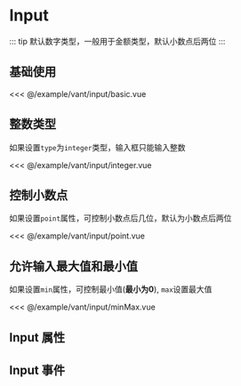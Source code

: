 # Input

::: tip
默认数字类型，一般用于金额类型，默认小数点后两位
:::

## 基础使用

<demo md src="input/basic" dir="vant">

<<< @/example/vant/input/basic.vue
</demo>

## 整数类型

如果设置`type`为`integer`类型，输入框只能输入整数

<demo md src="input/integer" dir="vant">

<<< @/example/vant/input/integer.vue
</demo>

## 控制小数点

如果设置`point`属性，可控制小数点后几位，默认为小数点后两位

<demo md src="input/point" dir="vant">

<<< @/example/vant/input/point.vue
</demo>

## 允许输入最大值和最小值

如果设置`min`属性，可控制最小值(**最小为0**), `max`设置最大值

<demo md src="input/minMax" dir="vant">

<<< @/example/vant/input/minMax.vue
</demo>

## Input 属性

<v-table type="attrs" :data="[
  { attr :'type', dec: 'integer 只能输入整数', type: 'String', optional: '-', default: '-' },
  { attr :'modelValue / v-model', dec: '绑定值', type: 'String / Number', optional: '-', default: '-' },
  { attr :'point', dec: '小数点后几位', type: 'Number', optional: '-', default: 2 },
  { attr :'max', dec: '允许输入的最大值', type: 'Number', optional: '-', default: Number.POSITIVE_INFINITY },
]" />

## Input 事件

<v-table type="event" :data="[
  { event :'change', dec: '数值改变的时候触发', callback: 'value' },
]" />
